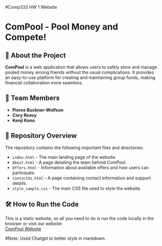 #Comp333 HW 1 Website

# ComPool - Pool Money and Compete!

## 🚀 About the Project
**ComPool** is a web application that allows users to safely store and manage pooled money among friends without the usual complications. It provides an easy-to-use platform for creating and maintaining group funds, making financial collaboration more seamless.

## 👥 Team Members
- **Pierce Buckner-Wolfson**
- **Cory Reavy**
- **Kenji Kono**

## 📂 Repository Overview
The repository contains the following important files and directories:

- `index.html` - The main landing page of the website.
- `About.html` - A page detailing the team behind ComPool.
- `Offers.html` - Information about available offers and how users can participate.
- `ContactUs.html` - A page containing contact information and support details.
- `style_sample.css` - The main CSS file used to style the website.

## 🛠 How to Run the Code
This is a static website, so all you need to do is run the code locally in the browser or visit our website:  
[ComPool Website](https://johnkenjikono.github.io/ComPool/)

#Note: Used Chatgpt to better style in markdown.
